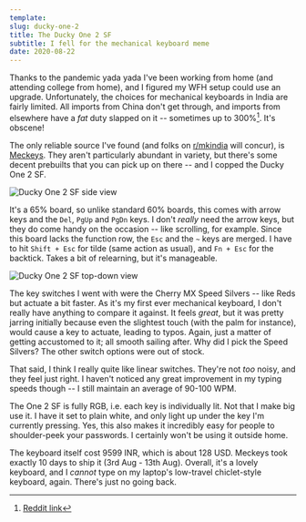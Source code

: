 ```yaml
---
template:
slug: ducky-one-2
title: The Ducky One 2 SF
subtitle: I fell for the mechanical keyboard meme
date: 2020-08-22
---
```


Thanks to the pandemic yada yada I've been working from home (and
attending college from home), and I figured my WFH setup could use an
upgrade. Unfortunately, the choices for mechanical keyboards in India are
fairly limited. All imports from China don't get through, and imports
from elsewhere have a _fat_ duty slapped on it -- sometimes up to
300%[^1]. It's obscene!

[^1]: [Reddit link](https://www.reddit.com/r/mkindia/comments/hzyoof/i_see_many_spreading_misinformation_about_import/)

The only reliable source I've found (and folks on
[r/mkindia](https://reddit.com/r/mkindia) will concur), is
[Meckeys](https://meckeys.com). They aren't particularly abundant in
variety, but there's some decent prebuilts that you can pick up on
there -- and I copped the Ducky One 2 SF.

![Ducky One 2 SF side view](https://cdn.icyphox.sh/5LSG7.jpg)

It's a 65% board, so unlike standard 60% boards, this comes with arrow
keys and the `Del`, `PgUp` and `PgDn` keys. I don't _really_ need the
arrow keys, but they do come handy on the occasion -- like scrolling,
for example. Since this board lacks the function row, the `Esc` and the
`~` keys are merged. I have to hit `Shift + Esc` for tilde (same action
as usual), and `Fn + Esc` for the backtick. Takes a bit of relearning,
but it's manageable.

![Ducky One 2 SF top-down view](https://cdn.icyphox.sh/tRdNw.jpg)

The key switches I went with were the Cherry MX Speed Silvers -- like
Reds but actuate a bit faster. As it's my first ever mechanical
keyboard, I don't really have anything to compare it against. It feels
_great_, but it was pretty jarring initially because even the slightest
touch (with the palm for instance), would cause a key to actuate, leading
to typos. Again, just a matter of getting accustomed to it; all smooth
sailing after. Why did I pick the Speed Silvers? The other switch
options were out of stock.

That said, I think I really quite like linear switches. They're not
_too_ noisy, and they feel just right. I haven't noticed any great
improvement in my typing speeds though -- I still maintain an average of
90-100 WPM.

The One 2 SF is fully RGB, i.e. each key is individually lit. Not that
I make big use it. I have it set to plain white, and only light up under
the key I'm currently pressing. Yes, this also makes it incredibly easy
for people to shoulder-peek your passwords. I certainly won't be using
it outside home.

The keyboard itself cost 9599 INR, which is about 128 USD. Meckeys
took exactly 10 days to ship it (3rd Aug - 13th Aug). Overall, it's
a lovely keyboard, and I _cannot_ type on my laptop's low-travel
chiclet-style keyboard, again. There's just no going back. 
